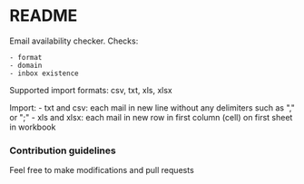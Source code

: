 # README #

Email availability checker.
Checks:

    - format
    - domain
    - inbox existence
 
Supported import formats: csv, txt, xls, xlsx

Import:
	- txt and csv: each mail in new line without any delimiters such as "," or ";"
	- xls and xlsx: each mail in new row in first column (cell) on first sheet in workbook

### Contribution guidelines ###

Feel free to make modifications and pull requests